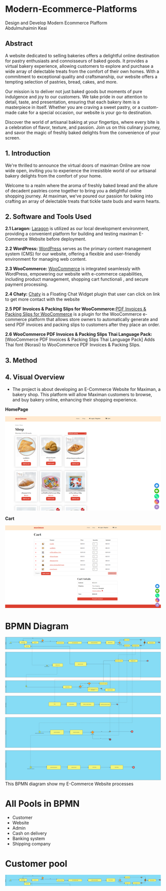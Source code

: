  # Modern-Ecommerce-Platforms
Design and Develop Modern Ecommerce Plafform </br>
Abdulmuhaimin Keai

## Abstract
A website dedicated to selling bakeries offers a delightful online destination for pastry enthusiasts and connoisseurs of baked goods. It provides a virtual bakery experience, allowing customers to explore and purchase a wide array of delectable treats from the comfort of their own homes. With a commitment to exceptional quality and craftsmanship, our website offers a tempting selection of pastries, bread, cakes, and more.

Our mission is to deliver not just baked goods but moments of pure indulgence and joy to our customers. We take pride in our attention to detail, taste, and presentation, ensuring that each bakery item is a masterpiece in itself. Whether you are craving a sweet pastry, or a custom-made cake for a special occasion, our website is your go-to destination.

Discover the world of artisanal baking at your fingertips, where every bite is a celebration of flavor, texture, and passion. Join us on this culinary journey, and savor the magic of freshly baked delights from the convenience of your screen.

## 1. Introduction
We're thrilled to announce the virtual doors of maximan Online are now wide open, inviting you to experience the irresistible world of our artisanal bakery delights from the comfort of your home.

Welcome to a realm where the aroma of freshly baked bread and the allure of decadent pastries come together to bring you a delightful online shopping journey. At maximan, we've poured our passion for baking into crafting an array of delectable treats that tickle taste buds and warm hearts.

## 2. Software and Tools Used
**2.1 Laragon:** [Laragon](https://laragon.org/why-laragon/) is utilized as our local development environment, providing a convenient platform for building and testing maximan E-Commerce Website before deployment.

**2.2 WordPress:** [WordPress](https://th.wordpress.org/) serves as the primary content management system (CMS) for our website, offering a flexible and user-friendly environment for managing web content.

**2.3 WooCommerce:** [WooCommerce](https://woocommerce.com/) is integrated seamlessly with WordPress, empowering our website with e-commerce capabilities, including product management, shopping cart functionali , and secure payment processing.

**2.4 Chaty:** [Chaty](https://wordpress.org/plugins/chaty/") is a Floating Chat Widget plugin that user can click on link to get more contact with the website

**2.5 PDF Invoices & Packing Slips for WooCommerce:**[PDF Invoices & Packing Slips for WooCommerce](https://wordpress.org/plugins/woocommerce-pdf-invoices-packing-slips/) is a plugin for the WooCommerce e-commerce platform that allows store owners to automatically generate and send PDF invoices and packing slips to customers after they place an order.

**2.6 WooCommerce PDF Invoices & Packing Slips Thai Language Pack:**[WooCommerce PDF Invoices & Packing Slips Thai Language Pack] Adds Thai font (Norasi) to WooCommerce PDF Invoices & Packing Slips.

## 3. Method

## 4. Visual Overview
- The project is about developing an E-Commerce Website for Maximan, a bakery shop. 
This platform will allow Maximan customers to browse, and buy bakery online, enhancing their shopping experience.

**HomePage**

![homepage one](img/shop.png) 

**Cart**

![homepage two](img/cart.png)

# BPMN Diagram
![Digram img](img/m.jpg)
This BPMN diagram show my E-Commerce Website processes 

# All Pools in BPMN
- Customer
- Website
- Admin
- Cash on delivery
- Banking system
- Shipping company

# Customer pool
 
 ![pool customer](img/customer1.png)
